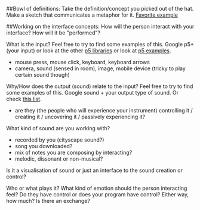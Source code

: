 ##Bowl of definitions:
Take the definition/concept you picked out of the hat.
Make a sketch that communicates a metaphor for it.
[Favorite example](http://taeyoonchoi.com/2014/12/3771/)

##Working on the interface concepts:
How will the person interact with your interface? 
How will it be "performed"?

What is the input? Feel free to try to find some examples of this. Google p5+ (your input) or look at the other [p5 libraries](https://p5js.org/libraries/) or look at [p5 examples](https://p5js.org/examples/). 

* mouse press, mouse click, keyboard, keyboard arrows
* camera, sound (sensed in room), image, mobile device (tricky to play certain sound though)

Why/How does the output (sound) relate to the input? Feel free to try to find some examples of this. Google sound + your output type of sound. Or check [this list](https://github.com/joshuajnoble/CIID2018p5/tree/master/wiki/music).

* are they (the people who will experience your instrument) controlling it / creating it / uncovering it / passively experiencing it?

What kind of sound are you working with?

* recorded by you (cityscape sound?)
* song you downloaded?
* mix of notes you are composing by interacting?
* melodic, dissonant or non-musical?

Is it a visualisation of sound or just an interface to the sound creation or control?

Who or what plays it?
What kind of emotion should the person interacting feel?
Do they have control or does your program have control? Either way, how much? Is there an exchange?